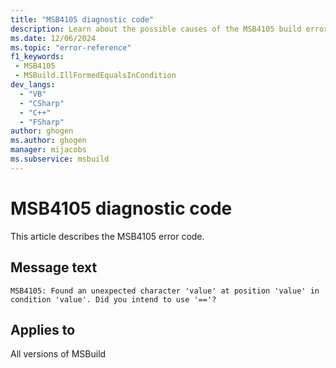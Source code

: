 ```yaml
---
title: "MSB4105 diagnostic code"
description: Learn about the possible causes of the MSB4105 build error, and get troubleshooting tips.
ms.date: 12/06/2024
ms.topic: "error-reference"
f1_keywords:
 - MSB4105
 - MSBuild.IllFormedEqualsInCondition
dev_langs:
  - "VB"
  - "CSharp"
  - "C++"
  - "FSharp"
author: ghogen
ms.author: ghogen
manager: mijacobs
ms.subservice: msbuild
---
```


# MSB4105 diagnostic code

<!-- :::ErrorDefinitionDescription::: -->
<!-- :::editable-content name="introDescription"::: -->
This article describes the MSB4105 error code.
<!-- :::editable-content-end::: -->

## Message text

`MSB4105: Found an unexpected character 'value' at position 'value' in condition 'value'. Did you intend to use '=='?`

<!-- :::editable-content name="postOutputDescription"::: -->
<!--
{StrBegin="MSB4105: "}
-->
<!-- :::editable-content-end::: -->
<!-- :::ErrorDefinitionDescription-end::: -->

## Applies to

All versions of MSBuild
